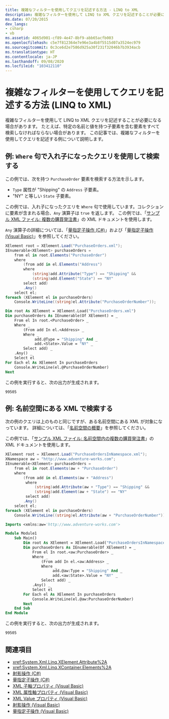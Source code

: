 ```yaml
---
title: 複雑なフィルターを使用してクエリを記述する方法 - LINQ to XML
description: 複雑なフィルターを使用して LINQ to XML クエリを記述することが必要になる場合があります。 たとえば、特定の名前と値を持つ子要素を含む要素をすべて検索しなければならない場合があります。
ms.date: 07/20/2015
dev_langs:
- csharp
- vb
ms.assetid: 4065d901-cf89-4e47-8bf9-abb65acfb003
ms.openlocfilehash: c5e7f812364e7e96e3a4b8f5515d07a3524ec979
ms.sourcegitcommit: 0c3ce6d2e7586d925a30f231f32046b7b3934acb
ms.translationtype: HT
ms.contentlocale: ja-JP
ms.lasthandoff: 09/08/2020
ms.locfileid: "103412110"
---
```

# <a name="how-to-write-queries-with-complex-filtering-linq-to-xml"></a>複雑なフィルターを使用してクエリを記述する方法 (LINQ to XML)

複雑なフィルターを使用して LINQ to XML クエリを記述することが必要になる場合があります。 たとえば、特定の名前と値を持つ子要素を含む要素をすべて検索しなければならない場合があります。 この記事では、複雑なフィルターを使用してクエリを記述する例について説明します。

## <a name="example-find-with-a-nested-query-in-the-where-clause"></a>例: `Where` 句で入れ子になったクエリを使用して検索する

この例では、次を持つ `PurchaseOrder` 要素を検索する方法を示します。

- `Type` 属性が "Shipping" の `Address` 子要素。
- "NY" と等しい `State` 子要素。

この例では、入れ子になったクエリを `Where` 句で使用しています。コレクションに要素が含まれる場合、`Any` 演算子は `true` を返します。 この例では、「[サンプル XML ファイル: 複数の購買発注書](sample-xml-file-multiple-purchase-orders.md)」の XML ドキュメントを使用します。

`Any` 演算子の詳細については、「[量指定子操作 (C#)](../../../docs/csharp/programming-guide/concepts/linq/quantifier-operations.md)」および「[量指定子操作 (Visual Basic)](../../visual-basic/programming-guide/concepts/linq/quantifier-operations.md)」を参照してください。

```csharp
XElement root = XElement.Load("PurchaseOrders.xml");
IEnumerable<XElement> purchaseOrders =
    from el in root.Elements("PurchaseOrder")
    where
        (from add in el.Elements("Address")
        where
            (string)add.Attribute("Type") == "Shipping" &&
            (string)add.Element("State") == "NY"
        select add)
        .Any()
    select el;
foreach (XElement el in purchaseOrders)
    Console.WriteLine((string)el.Attribute("PurchaseOrderNumber"));
```

```vb
Dim root As XElement = XElement.Load("PurchaseOrders.xml")
Dim purchaseOrders As IEnumerable(Of XElement) = _
    From el In root.<PurchaseOrder> _
    Where _
        (From add In el.<Address> _
        Where _
             add.@Type = "Shipping" And _
             add.<State>.Value = "NY" _
        Select add) _
    .Any() _
    Select el
For Each el As XElement In purchaseOrders
    Console.WriteLine(el.@PurchaseOrderNumber)
Next
```

この例を実行すると、次の出力が生成されます。

```output
99505
```

## <a name="example-find-in-xml-thats-in-a-namespace"></a>例: 名前空間にある XML で検索する

次の例のクエリは上のものと同じですが、ある名前空間にある XML が対象になっています。 詳細については、「[名前空間の概要](namespaces-overview.md)」を参照してください。

この例では、「[サンプル XML ファイル: 名前空間内の複数の購買発注書](sample-xml-file-multiple-purchase-orders-namespace.md)」の XML ドキュメントを使用します。

```csharp
XElement root = XElement.Load("PurchaseOrdersInNamespace.xml");
XNamespace aw = "http://www.adventure-works.com";
IEnumerable<XElement> purchaseOrders =
    from el in root.Elements(aw + "PurchaseOrder")
    where
        (from add in el.Elements(aw + "Address")
         where
             (string)add.Attribute(aw + "Type") == "Shipping" &&
             (string)add.Element(aw + "State") == "NY"
         select add)
        .Any()
    select el;
foreach (XElement el in purchaseOrders)
    Console.WriteLine((string)el.Attribute(aw + "PurchaseOrderNumber"));
```

```vb
Imports <xmlns:aw='http://www.adventure-works.com'>

Module Module1
    Sub Main()
        Dim root As XElement = XElement.Load("PurchaseOrdersInNamespace.xml")
        Dim purchaseOrders As IEnumerable(Of XElement) = _
            From el In root.<aw:PurchaseOrder> _
            Where _
                (From add In el.<aw:Address> _
                Where _
                     add.@aw:Type = "Shipping" And _
                     add.<aw:State>.Value = "NY" _
                Select add) _
            .Any() _
            Select el
        For Each el As XElement In purchaseOrders
            Console.WriteLine(el.@aw:PurchaseOrderNumber)
        Next
    End Sub
End Module
```

この例を実行すると、次の出力が生成されます。

```output
99505
```

## <a name="see-also"></a>関連項目

- <xref:System.Xml.Linq.XElement.Attribute%2A>
- <xref:System.Xml.Linq.XContainer.Elements%2A>
- [射影操作 (C#)](../../csharp/programming-guide/concepts/linq/projection-operations.md)
- [量指定子操作 (C#)](../../csharp/programming-guide/concepts/linq/quantifier-operations.md)
- [XML 子軸プロパティ (Visual Basic)](../../visual-basic/language-reference/xml-axis/xml-child-axis-property.md)
- [XML 属性軸プロパティ (Visual Basic)](../../visual-basic/language-reference/xml-axis/xml-attribute-axis-property.md)
- [XML Value プロパティ (Visual Basic)](../../visual-basic/language-reference/xml-axis/xml-value-property.md)
- [射影操作 (Visual Basic)](../../visual-basic/programming-guide/concepts/linq/projection-operations.md)
- [量指定子操作 (Visual Basic)](../../visual-basic/programming-guide/concepts/linq/quantifier-operations.md)
